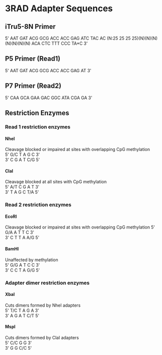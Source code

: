 # 3RAD Adapter Sequences

## iTru5-8N Primer
5' AAT GAT ACG GCG ACC ACC GAG ATC TAC AC (N:25 25 25 25)(N)(N)(N)(N)(N)(N)(N) ACA CTC TTT CCC TA*C 3'

## P5 Primer (Read1)
5' AAT GAT ACG GCG ACC ACC GAG AT 3'

## P7 Primer (Read2)
5' CAA GCA GAA GAC GGC ATA CGA GA 3'

<!-- # Read 1 Adapter Seq
5' AAT GAT ACG GCG ACC ACC GAG ATC TAC AC 3'

# Read 2 Adapter Seq
5' ATC TCG TAT GCC GTC TTC TGC TTG 3' -->

## Restriction Enzymes
### Read 1 restriction enzymes
#### NheI
Cleavage blocked or impaired at sites with overlapping CpG methylation  
5' G/C T A G C 3'   
3' C G A T C/G 5'   

#### ClaI
Cleavage blocked at all sites with CpG methylation   
5' A/T C G A T 3'   
3' T A G C T/A 5'   

### Read 2 restriction enzymes
#### EcoRI
Cleavage blocked or impaired at sites with overlapping CpG methylation
5' G/A A T T C 3'   
3' C T T A A/G 5'   

#### BamHI
Unaffected by methylation   
5' G/G A T C C 3'   
3' C C T A G/G 5'   

### Adapter dimer restriction enzymes
#### XbaI
Cuts dimers formed by NheI adapters   
5' T/C T A G A 3'   
3' A G A T C/T 5'   

#### MspI
Cuts dimers formed by ClaI adapters   
5' C/C G G 3'   
3' G G C/C 5'   
